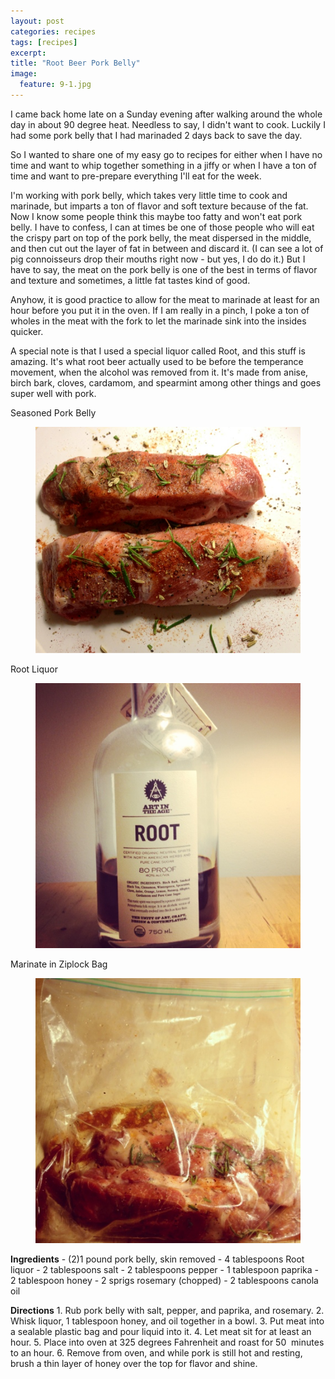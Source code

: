 ```yaml
---
layout: post
categories: recipes
tags: [recipes]
excerpt: 
title: "Root Beer Pork Belly"
image:
  feature: 9-1.jpg
---
```


I came back home late on a Sunday evening after walking around the whole day in about 90 degree heat.  Needless to say, I didn't want to cook. Luckily I had some pork belly that I had marinaded 2 days back to save the day.

So I wanted to share one of my easy go to recipes for either when I have no time and want to whip together something in a jiffy or when I have a ton of time and want to pre-prepare everything I'll eat for the week.

I'm working with pork belly, which takes very little time to cook and marinade, but imparts a ton of flavor and soft texture because of the fat.  Now I know some people think this maybe too fatty and won't eat pork belly.  I have to confess, I can at times be one of those people who will eat the crispy part on top of the pork belly, the meat dispersed in the middle, and then cut out the layer of fat in between and discard it.  (I can see a lot of pig connoisseurs drop their mouths right now - but yes, I do do it.)  But I have to say, the meat on the pork belly is one of the best in terms of flavor and texture and sometimes, a little fat tastes kind of good.

Anyhow, it is good practice to allow for the meat to marinade at least for an hour before you put it in the oven.  If I am really in a pinch, I poke a ton of wholes in the meat with the fork to let the marinade sink into the insides quicker.

A special note is that I used a special liquor called Root, and this stuff is amazing.  It's what root beer actually used to be before the temperance movement, when the alcohol was removed from it.  It's made from anise, birch bark, cloves, cardamom, and spearmint among other things and goes super well with pork.

Seasoned Pork Belly

<figure> <img src='/images/9-2.jpg'> </figure>

Root Liquor

<figure> <img src='/images/9-3.jpg'> </figure>

Marinate in Ziplock Bag

<figure> <img src='/images/9-4.jpg'> </figure>
<section class='recipe'>
<p><strong>Ingredients</strong>
- (2)1 pound pork belly, skin removed
- 4 tablespoons Root liquor
- 2 tablespoons salt
- 2 tablespoons pepper
- 1 tablespoon paprika
- 2 tablespoon honey 
- 2 sprigs rosemary (chopped)
- 2 tablespoons canola oil</p>

<p><strong>Directions</strong>
1. Rub pork belly with salt, pepper, and paprika, and rosemary.
2. Whisk liquor, 1 tablespoon honey, and oil together in a bowl.
3. Put meat into a sealable plastic bag and pour liquid into it.
4. Let meat sit for at least an hour.
5. Place into oven at 325 degrees Fahrenheit and roast for 50  minutes to an hour.
6. Remove from oven, and while pork is still hot and resting, brush a thin layer of honey over the top for flavor and shine.</p></section>